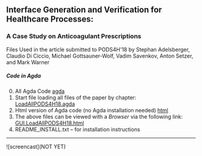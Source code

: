 ## Interface Generation and Verification for Healthcare Processes:
### A Case Study on Anticoagulant Prescriptions


Files Used in the article submitted to PODS4H'18 by Stephan Adelsberger, Claudio Di Ciccio, Michael Gottsauner-Wolf,
Vadim Savenkov, Anton Setzer, and Mark Warner


##### Code in Agda
0. All Agda Code
  [agda](/agda/)
1. Start file loading all files of the paper by chapter:
  [LoadAllPODS4H18.agda](/agda/examples/GUI/LoadAllPODS4H18.agda)
2. Html version of Agda code (no Agda installation needed)
  [html](/html/)
3. The above files can be viewed with a *Browser* via the following link:
   [GUI.LoadAllPODS4H18.html](http://www.cs.swan.ac.uk/~csetzer/transfer/ppdp18Temporary8jqm7tRs/GUI.LoadAllPODS4H18.html)
4. README_INSTALL.txt – for installation instructions

---
![screencast](NOT YET)

